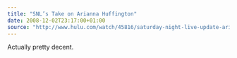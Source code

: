 ```yaml
---
title: "SNL’s Take on Arianna Huffington"
date: 2008-12-02T23:17:00+01:00
source: "http://www.hulu.com/watch/45816/saturday-night-live-update-arianna-huffington"
---
```


Actually pretty decent.
